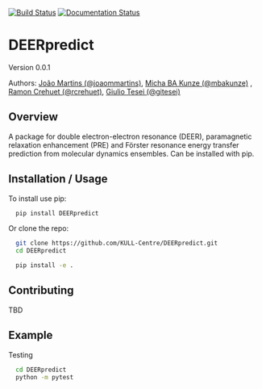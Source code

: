 [![Build Status](https://travis-ci.com/gitesei/DEERpredict.svg?branch=master)](https://travis-ci.com/gitesei/DEERpredict)
[![Documentation Status](https://readthedocs.org/projects/deerpredict/badge/?version=latest)](https://deerpredict.readthedocs.io/en/latest/?badge=latest)

DEERpredict
===========

Version 0.0.1

Authors: [João Martins (@joaommartins)](https://github.com/joaommartins), [Micha BA Kunze (@mbakunze)](https://github.com/mbakunze) , [Ramon Crehuet (@rcrehuet)](https://github.com/rcrehuet), [Giulio Tesei (@gitesei)](https://github.com/gitesei)

Overview
--------

A package for double electron-electron resonance (DEER), paramagnetic relaxation enhancement (PRE) and Förster resonance energy transfer prediction from molecular dynamics ensembles. Can be installed with pip.

Installation / Usage
--------------------

To install use pip:

```bash
  pip install DEERpredict
```

Or clone the repo:

```bash
  git clone https://github.com/KULL-Centre/DEERpredict.git
  cd DEERpredict

  pip install -e . 
```
    
Contributing
------------

TBD

Example
-------

Testing

```bash
  cd DEERpredict
  python -m pytest
```
